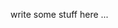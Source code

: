 <!--
%\VignetteEngine{knitr::knitr}
%\VignetteIndexEntry{natserv vignette}
%\VignetteEncoding{UTF-8}
-->



write some stuff here ...

